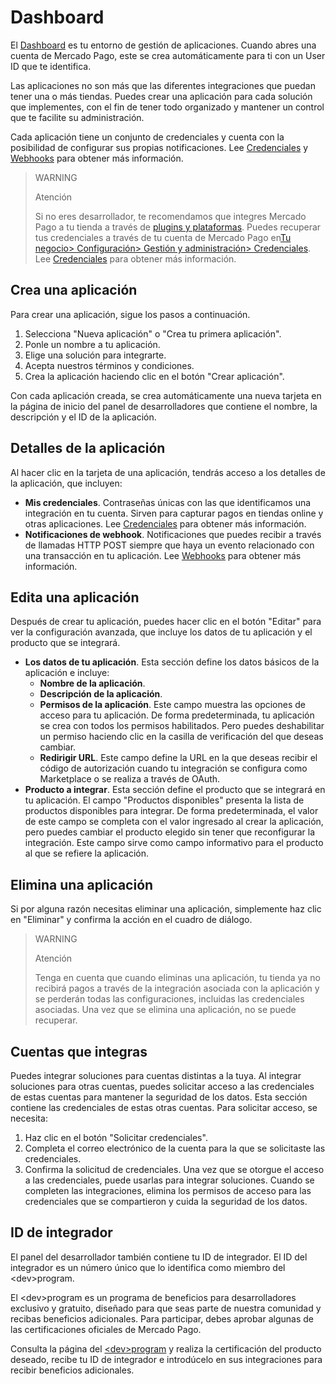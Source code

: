 # Dashboard
El [Dashboard](https://mercadopago[FAKER][URL][DOMAIN]/developers/panel) es tu entorno de gestión de aplicaciones. Cuando abres una cuenta de Mercado Pago, este se crea automáticamente para ti con un User ID que te identifica. 

Las aplicaciones no son más que las diferentes integraciones que puedan tener una o más tiendas. Puedes crear una aplicación para cada solución que implementes, con el fin de tener todo organizado y mantener un control que te facilite su administración. 

Cada aplicación tiene un conjunto de credenciales y cuenta con la posibilidad de configurar sus propias notificaciones. Lee [Credenciales](https://www.mercadopago[FAKER][URL][DOMAIN]/developers/es/guides/resources/credentials) y [Webhooks](https://www.mercadopago[FAKER][URL][DOMAIN]/developers/es/guides/notifications/webhooks) para obtener más información.

> WARNING 
> 
> Atención
> 
> Si no eres desarrollador, te recomendamos que integres Mercado Pago a tu tienda a través de [plugins y plataformas](https://www.mercadopago[FAKER][URL][DOMAIN]/developers/es/guides/plugins). Puedes recuperar tus credenciales a través de tu cuenta de Mercado Pago en[Tu negocio> Configuración> Gestión y administración> Credenciales](https://www.mercadopago[FAKER][URL][DOMAIN]/settings/account/credentials). Lee [Credenciales](https://www.mercadopago[FAKER][URL][DOMAIN]/developers/es/guides/resources/credentials) para obtener más información.


## Crea una aplicación
Para crear una aplicación, sigue los pasos a continuación.

1. Selecciona "Nueva aplicación" o "Crea tu primera aplicación".
2. Ponle un nombre a tu aplicación.
3. Elige una solución para integrarte.
4. Acepta nuestros términos y condiciones.
5. Crea la aplicación haciendo clic en el botón "Crear aplicación".

Con cada aplicación creada, se crea automáticamente una nueva tarjeta en la página de inicio del panel de desarrolladores que contiene el nombre, la descripción y el ID de la aplicación.



## Detalles de la aplicación
Al hacer clic en la tarjeta de una aplicación, tendrás acceso a los detalles de la aplicación, que incluyen:

- **Mis credenciales**. Contraseñas únicas con las que identificamos una integración en tu cuenta. Sirven para capturar pagos en tiendas online y otras aplicaciones. Lee [Credenciales](https://www.mercadopago[FAKER][URL][DOMAIN]/developers/es/guides/resources/credentials) para obtener más información.
- **Notificaciones de webhook**. Notificaciones que puedes recibir a través de llamadas HTTP POST siempre que haya un evento relacionado con una transacción en tu aplicación. Lee [Webhooks](https://www.mercadopago[FAKER][URL][DOMAIN]/developers/es/guides/notifications/webhooks) para obtener más información.


## Edita una aplicación
Después de crear tu aplicación, puedes hacer clic en el botón "Editar" para ver la configuración avanzada, que incluye los datos de tu aplicación y el producto que se integrará.
- **Los datos de tu aplicación**. Esta sección define los datos básicos de la aplicación e incluye:
  - **Nombre de la aplicación**.
  - **Descripción de la aplicación**.
  - **Permisos de la aplicación**. Este campo muestra las opciones de acceso para tu aplicación. De forma predeterminada, tu aplicación se crea con todos los permisos habilitados. Pero puedes deshabilitar un permiso haciendo clic en la casilla de verificación del que deseas cambiar. 
  - **Redirigir URL**. Este campo define la URL en la que deseas recibir el código de autorización cuando tu integración se configura como Marketplace o se realiza a través de OAuth.
- **Producto a integrar**. Esta sección define el producto que se integrará en tu aplicación. El campo "Productos disponibles" presenta la lista de productos disponibles para integrar. De forma predeterminada, el valor de este campo se completa con el valor ingresado al crear la aplicación, pero puedes cambiar el producto elegido sin tener que reconfigurar la integración. Este campo sirve como campo informativo para el producto al que se refiere la aplicación.



## Elimina una aplicación
Si por alguna razón necesitas eliminar una aplicación, simplemente haz clic en "Eliminar" y confirma la acción en el cuadro de diálogo. 


>WARNING
>
>Atención
>
>Tenga en cuenta que cuando eliminas una aplicación, tu tienda ya no recibirá pagos a través de la integración asociada con la aplicación y se perderán todas las configuraciones, incluidas las credenciales asociadas. Una vez que se elimina una aplicación, no se puede recuperar.


## Cuentas que integras
Puedes integrar soluciones para cuentas distintas a la tuya. Al integrar soluciones para otras cuentas, puedes solicitar acceso a las credenciales de estas cuentas para mantener la seguridad de los datos. Esta sección contiene las credenciales de estas otras cuentas. Para solicitar acceso, se necesita:
1. Haz clic en el botón "Solicitar credenciales".
2. Completa el correo electrónico de la cuenta para la que se solicitaste las credenciales.
3. Confirma la solicitud de credenciales.
Una vez que se otorgue el acceso a las credenciales, puede usarlas para integrar soluciones. Cuando se completen las integraciones, elimina los permisos de acceso para las credenciales que se compartieron y cuida la seguridad de los datos.



## ID de integrador
El panel del desarrollador también contiene tu ID de integrador. El ID del integrador es un número único que lo identifica como miembro del &lt;dev&gt;program. 

El &lt;dev&gt;program es un programa de beneficios para desarrolladores exclusivo y gratuito, diseñado para que seas parte de nuestra comunidad y recibas beneficios adicionales. Para participar, debes aprobar algunas de las certificaciones oficiales de Mercado Pago. 

Consulta la página del [&lt;dev&gt;program](https://www.mercadopago[FAKER][URL][DOMAIN]/developers/es/developer-program) y realiza la certificación del producto deseado, recibe tu ID de integrador e introdúcelo en sus integraciones para recibir beneficios adicionales.

